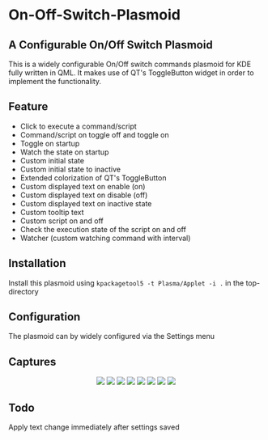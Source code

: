 # On-Off-Switch-Plasmoid
## A Configurable On/Off Switch Plasmoid

This is a widely configurable On/Off switch commands plasmoid for KDE fully written in QML. It makes use of QT's ToggleButton widget in order to implement the functionality.

## Feature 
- Click to execute a command/script
- Command/script on toggle off and toggle on 
- Toggle on startup
- Watch the state on startup
- Custom initial state
- Custom initial state to inactive 
- Extended colorization of QT's ToggleButton
- Custom displayed text on enable (on)
- Custom displayed text on disable (off)
- Custom displayed text on inactive state
- Custom tooltip text
- Custom script on and off
- Check the execution state of the script on and off
- Watcher (custom watching command with interval)

## Installation

Install this plasmoid using `kpackagetool5 -t Plasma/Applet -i .` in the
top-directory

## Configuration
The plasmoid can by widely configured via the Settings menu

## Captures

<p align="center">
  
<img src ="https://github.com/Intika-Linux-KDE/Plasmoid-On-Off-Switch-Commands/raw/master/screenshot/Screenshot_20190206_072407.png" />

<img src ="https://github.com/Intika-Linux-KDE/Plasmoid-On-Off-Switch-Commands/raw/master/screenshot/Screenshot_20190206_072415.png" />

<img src ="https://github.com/Intika-Linux-KDE/Plasmoid-On-Off-Switch-Commands/raw/master/screenshot/Screenshot_20190206_072428.png" />
  
<img src ="https://github.com/Intika-Linux-KDE/Plasmoid-On-Off-Switch-Commands/raw/master/screenshot/Screenshot_20190206_072539.png" />

<img src ="https://github.com/Intika-Linux-KDE/Plasmoid-On-Off-Switch-Commands/raw/master/screenshot/Screenshot_20190206_072706.png" />

<img src ="https://github.com/Intika-Linux-KDE/Plasmoid-On-Off-Switch-Commands/raw/master/screenshot/Screenshot_20190206_073638.png" />

<img src ="https://github.com/Intika-Linux-KDE/Plasmoid-On-Off-Switch-Commands/raw/master/screenshot/Screenshot_20190206_073645.png" />

<img src ="https://github.com/Intika-Linux-KDE/Plasmoid-On-Off-Switch-Commands/raw/master/screenshot/Screenshot_20190206_073650.png" />

</p>

## Todo 
Apply text change immediately after settings saved
